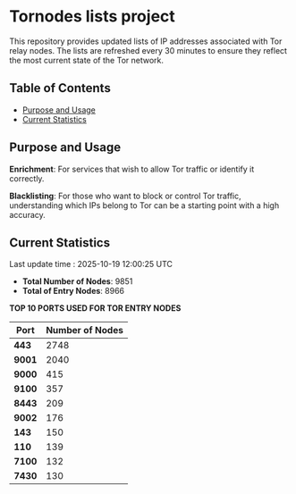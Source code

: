 # Tornodes lists project

This repository provides updated lists of IP addresses associated with Tor relay nodes. The lists are refreshed every 30 minutes to ensure they reflect the most current state of the Tor network.

## Table of Contents

- [Purpose and Usage](#purpose-and-usage)
- [Current Statistics](#current-statistics)


## Purpose and Usage

**Enrichment**: For services that wish to allow Tor traffic or identify it correctly.

**Blacklisting**: For those who want to block or control Tor traffic, understanding which IPs belong to Tor can be a starting point with a high accuracy.

## Current Statistics

Last update time : 2025-10-19 12:00:25 UTC

- **Total Number of Nodes**: 9851
- **Total of Entry Nodes**: 8966

**TOP 10 PORTS USED FOR TOR ENTRY NODES**

| **Port** | **Number of Nodes** |
|------|-----------------|
| **443**   | 2748  |
| **9001**   | 2040  |
| **9000**   | 415  |
| **9100**   | 357  |
| **8443**   | 209  |
| **9002**   | 176  |
| **143**   | 150  |
| **110**   | 139  |
| **7100**   | 132  |
| **7430**   | 130  |

